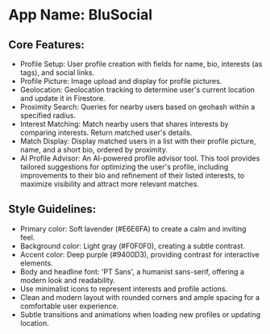 # **App Name**: BluSocial

## Core Features:

- Profile Setup: User profile creation with fields for name, bio, interests (as tags), and social links.
- Profile Picture: Image upload and display for profile pictures.
- Geolocation: Geolocation tracking to determine user's current location and update it in Firestore.
- Proximity Search: Queries for nearby users based on geohash within a specified radius.
- Interest Matching: Match nearby users that shares interests by comparing interests. Return matched user's details.
- Match Display: Display matched users in a list with their profile picture, name, and a short bio, ordered by proximity.
- AI Profile Advisor: An AI-powered profile advisor tool. This tool provides tailored suggestions for optimizing the user's profile, including improvements to their bio and refinement of their listed interests, to maximize visibility and attract more relevant matches.

## Style Guidelines:

- Primary color: Soft lavender (#E6E6FA) to create a calm and inviting feel.
- Background color: Light gray (#F0F0F0), creating a subtle contrast.
- Accent color: Deep purple (#9400D3), providing contrast for interactive elements.
- Body and headline font: 'PT Sans', a humanist sans-serif, offering a modern look and readability.
- Use minimalist icons to represent interests and profile actions.
- Clean and modern layout with rounded corners and ample spacing for a comfortable user experience.
- Subtle transitions and animations when loading new profiles or updating location.